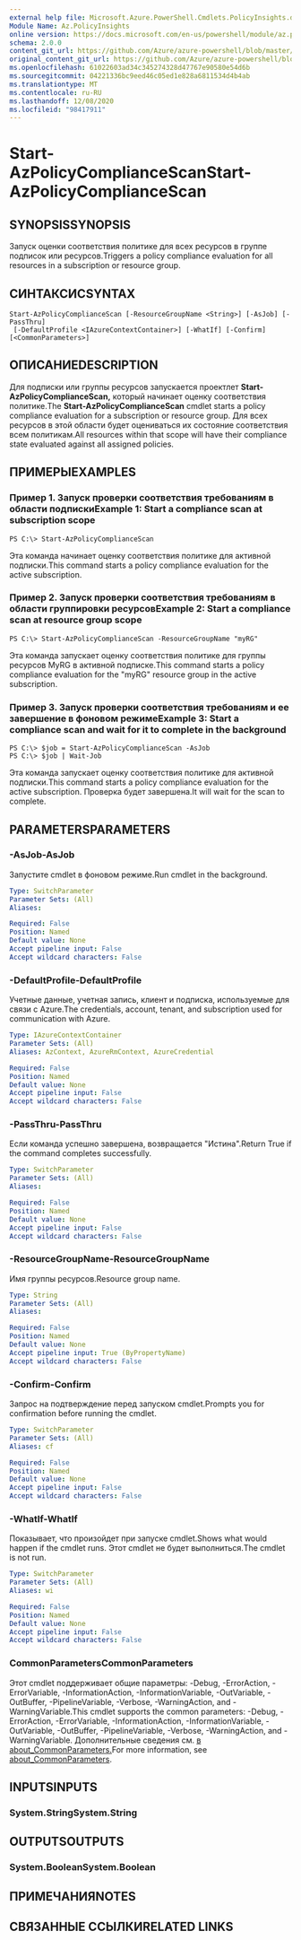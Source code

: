 ```yaml
---
external help file: Microsoft.Azure.PowerShell.Cmdlets.PolicyInsights.dll-Help.xml
Module Name: Az.PolicyInsights
online version: https://docs.microsoft.com/en-us/powershell/module/az.policyinsights/start-azpolicycompliancescan
schema: 2.0.0
content_git_url: https://github.com/Azure/azure-powershell/blob/master/src/PolicyInsights/PolicyInsights/help/Start-AzPolicyComplianceScan.md
original_content_git_url: https://github.com/Azure/azure-powershell/blob/master/src/PolicyInsights/PolicyInsights/help/Start-AzPolicyComplianceScan.md
ms.openlocfilehash: 61022603ad34c345274328d47767e90580e54d6b
ms.sourcegitcommit: 04221336bc9eed46c05ed1e828a6811534d4b4ab
ms.translationtype: MT
ms.contentlocale: ru-RU
ms.lasthandoff: 12/08/2020
ms.locfileid: "98417911"
---
```

# <span data-ttu-id="b31ab-101">Start-AzPolicyComplianceScan</span><span class="sxs-lookup"><span data-stu-id="b31ab-101">Start-AzPolicyComplianceScan</span></span>

## <span data-ttu-id="b31ab-102">SYNOPSIS</span><span class="sxs-lookup"><span data-stu-id="b31ab-102">SYNOPSIS</span></span>
<span data-ttu-id="b31ab-103">Запуск оценки соответствия политике для всех ресурсов в группе подписок или ресурсов.</span><span class="sxs-lookup"><span data-stu-id="b31ab-103">Triggers a policy compliance evaluation for all resources in a subscription or resource group.</span></span>

## <span data-ttu-id="b31ab-104">СИНТАКСИС</span><span class="sxs-lookup"><span data-stu-id="b31ab-104">SYNTAX</span></span>

```
Start-AzPolicyComplianceScan [-ResourceGroupName <String>] [-AsJob] [-PassThru]
 [-DefaultProfile <IAzureContextContainer>] [-WhatIf] [-Confirm] [<CommonParameters>]
```

## <span data-ttu-id="b31ab-105">ОПИСАНИЕ</span><span class="sxs-lookup"><span data-stu-id="b31ab-105">DESCRIPTION</span></span>
<span data-ttu-id="b31ab-106">Для подписки или группы ресурсов запускается проектлет **Start-AzPolicyComplianceScan,** который начинает оценку соответствия политике.</span><span class="sxs-lookup"><span data-stu-id="b31ab-106">The **Start-AzPolicyComplianceScan** cmdlet starts a policy compliance evaluation for a subscription or resource group.</span></span> <span data-ttu-id="b31ab-107">Для всех ресурсов в этой области будет оцениваться их состояние соответствия всем политикам.</span><span class="sxs-lookup"><span data-stu-id="b31ab-107">All resources within that scope will have their compliance state evaluated against all assigned policies.</span></span>

## <span data-ttu-id="b31ab-108">ПРИМЕРЫ</span><span class="sxs-lookup"><span data-stu-id="b31ab-108">EXAMPLES</span></span>

### <span data-ttu-id="b31ab-109">Пример 1. Запуск проверки соответствия требованиям в области подписки</span><span class="sxs-lookup"><span data-stu-id="b31ab-109">Example 1: Start a compliance scan at subscription scope</span></span>
```
PS C:\> Start-AzPolicyComplianceScan
```

<span data-ttu-id="b31ab-110">Эта команда начинает оценку соответствия политике для активной подписки.</span><span class="sxs-lookup"><span data-stu-id="b31ab-110">This command starts a policy compliance evaluation for the active subscription.</span></span>

### <span data-ttu-id="b31ab-111">Пример 2. Запуск проверки соответствия требованиям в области группировки ресурсов</span><span class="sxs-lookup"><span data-stu-id="b31ab-111">Example 2: Start a compliance scan at resource group scope</span></span>
```
PS C:\> Start-AzPolicyComplianceScan -ResourceGroupName "myRG"
```

<span data-ttu-id="b31ab-112">Эта команда запускает оценку соответствия политике для группы ресурсов MyRG в активной подписке.</span><span class="sxs-lookup"><span data-stu-id="b31ab-112">This command starts a policy compliance evaluation for the "myRG" resource group in the active subscription.</span></span>

### <span data-ttu-id="b31ab-113">Пример 3. Запуск проверки соответствия требованиям и ее завершение в фоновом режиме</span><span class="sxs-lookup"><span data-stu-id="b31ab-113">Example 3: Start a compliance scan and wait for it to complete in the background</span></span>
```
PS C:\> $job = Start-AzPolicyComplianceScan -AsJob
PS C:\> $job | Wait-Job
```

<span data-ttu-id="b31ab-114">Эта команда запускает оценку соответствия политике для активной подписки.</span><span class="sxs-lookup"><span data-stu-id="b31ab-114">This command starts a policy compliance evaluation for the active subscription.</span></span> <span data-ttu-id="b31ab-115">Проверка будет завершена.</span><span class="sxs-lookup"><span data-stu-id="b31ab-115">It will wait for the scan to complete.</span></span>

## <span data-ttu-id="b31ab-116">PARAMETERS</span><span class="sxs-lookup"><span data-stu-id="b31ab-116">PARAMETERS</span></span>

### <span data-ttu-id="b31ab-117">-AsJob</span><span class="sxs-lookup"><span data-stu-id="b31ab-117">-AsJob</span></span>
<span data-ttu-id="b31ab-118">Запустите cmdlet в фоновом режиме.</span><span class="sxs-lookup"><span data-stu-id="b31ab-118">Run cmdlet in the background.</span></span>

```yaml
Type: SwitchParameter
Parameter Sets: (All)
Aliases:

Required: False
Position: Named
Default value: None
Accept pipeline input: False
Accept wildcard characters: False
```

### <span data-ttu-id="b31ab-119">-DefaultProfile</span><span class="sxs-lookup"><span data-stu-id="b31ab-119">-DefaultProfile</span></span>
<span data-ttu-id="b31ab-120">Учетные данные, учетная запись, клиент и подписка, используемые для связи с Azure.</span><span class="sxs-lookup"><span data-stu-id="b31ab-120">The credentials, account, tenant, and subscription used for communication with Azure.</span></span>

```yaml
Type: IAzureContextContainer
Parameter Sets: (All)
Aliases: AzContext, AzureRmContext, AzureCredential

Required: False
Position: Named
Default value: None
Accept pipeline input: False
Accept wildcard characters: False
```

### <span data-ttu-id="b31ab-121">-PassThru</span><span class="sxs-lookup"><span data-stu-id="b31ab-121">-PassThru</span></span>
<span data-ttu-id="b31ab-122">Если команда успешно завершена, возвращается "Истина".</span><span class="sxs-lookup"><span data-stu-id="b31ab-122">Return True if the command completes successfully.</span></span>

```yaml
Type: SwitchParameter
Parameter Sets: (All)
Aliases:

Required: False
Position: Named
Default value: None
Accept pipeline input: False
Accept wildcard characters: False
```

### <span data-ttu-id="b31ab-123">-ResourceGroupName</span><span class="sxs-lookup"><span data-stu-id="b31ab-123">-ResourceGroupName</span></span>
<span data-ttu-id="b31ab-124">Имя группы ресурсов.</span><span class="sxs-lookup"><span data-stu-id="b31ab-124">Resource group name.</span></span>

```yaml
Type: String
Parameter Sets: (All)
Aliases:

Required: False
Position: Named
Default value: None
Accept pipeline input: True (ByPropertyName)
Accept wildcard characters: False
```

### <span data-ttu-id="b31ab-125">-Confirm</span><span class="sxs-lookup"><span data-stu-id="b31ab-125">-Confirm</span></span>
<span data-ttu-id="b31ab-126">Запрос на подтверждение перед запуском cmdlet.</span><span class="sxs-lookup"><span data-stu-id="b31ab-126">Prompts you for confirmation before running the cmdlet.</span></span>

```yaml
Type: SwitchParameter
Parameter Sets: (All)
Aliases: cf

Required: False
Position: Named
Default value: None
Accept pipeline input: False
Accept wildcard characters: False
```

### <span data-ttu-id="b31ab-127">-WhatIf</span><span class="sxs-lookup"><span data-stu-id="b31ab-127">-WhatIf</span></span>
<span data-ttu-id="b31ab-128">Показывает, что произойдет при запуске cmdlet.</span><span class="sxs-lookup"><span data-stu-id="b31ab-128">Shows what would happen if the cmdlet runs.</span></span>
<span data-ttu-id="b31ab-129">Этот cmdlet не будет выполниться.</span><span class="sxs-lookup"><span data-stu-id="b31ab-129">The cmdlet is not run.</span></span>

```yaml
Type: SwitchParameter
Parameter Sets: (All)
Aliases: wi

Required: False
Position: Named
Default value: None
Accept pipeline input: False
Accept wildcard characters: False
```

### <span data-ttu-id="b31ab-130">CommonParameters</span><span class="sxs-lookup"><span data-stu-id="b31ab-130">CommonParameters</span></span>
<span data-ttu-id="b31ab-131">Этот cmdlet поддерживает общие параметры: -Debug, -ErrorAction, -ErrorVariable, -InformationAction, -InformationVariable, -OutVariable, -OutBuffer, -PipelineVariable, -Verbose, -WarningAction, and -WarningVariable.</span><span class="sxs-lookup"><span data-stu-id="b31ab-131">This cmdlet supports the common parameters: -Debug, -ErrorAction, -ErrorVariable, -InformationAction, -InformationVariable, -OutVariable, -OutBuffer, -PipelineVariable, -Verbose, -WarningAction, and -WarningVariable.</span></span> <span data-ttu-id="b31ab-132">Дополнительные сведения см. [в about_CommonParameters.](http://go.microsoft.com/fwlink/?LinkID=113216)</span><span class="sxs-lookup"><span data-stu-id="b31ab-132">For more information, see [about_CommonParameters](http://go.microsoft.com/fwlink/?LinkID=113216).</span></span>

## <span data-ttu-id="b31ab-133">INPUTS</span><span class="sxs-lookup"><span data-stu-id="b31ab-133">INPUTS</span></span>

### <span data-ttu-id="b31ab-134">System.String</span><span class="sxs-lookup"><span data-stu-id="b31ab-134">System.String</span></span>

## <span data-ttu-id="b31ab-135">OUTPUTS</span><span class="sxs-lookup"><span data-stu-id="b31ab-135">OUTPUTS</span></span>

### <span data-ttu-id="b31ab-136">System.Boolean</span><span class="sxs-lookup"><span data-stu-id="b31ab-136">System.Boolean</span></span>

## <span data-ttu-id="b31ab-137">ПРИМЕЧАНИЯ</span><span class="sxs-lookup"><span data-stu-id="b31ab-137">NOTES</span></span>

## <span data-ttu-id="b31ab-138">СВЯЗАННЫЕ ССЫЛКИ</span><span class="sxs-lookup"><span data-stu-id="b31ab-138">RELATED LINKS</span></span>
